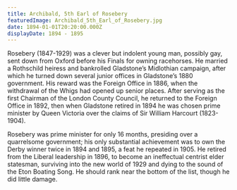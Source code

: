```yaml
---
title: Archibald, 5th Earl of Rosebery
featuredImage: Archibald_5th_Earl_of_Rosebery.jpg
date: 1894-01-01T20:20:00.000Z
displayDate: 1894 - 1895
---
```


Rosebery (1847-1929) was a clever but indolent young man, possibly gay, sent down from Oxford before his Finals for owning racehorses. He married a Rothschild heiress and bankrolled Gladstone’s Midlothian campaign, after which he turned down several junior offices in Gladstone’s 1880 government. His reward was the Foreign Office in 1886, when the withdrawal of the Whigs had opened up senior places. After serving as the first Chairman of the London County Council, he returned to the Foreign Office in 1892, then when Gladstone retired in 1894 he was chosen prime minister by Queen Victoria over the claims of Sir William Harcourt (1823-1904).

Rosebery was prime minister for only 16 months, presiding over a quarrelsome government; his only substantial achievement was to own the Derby winner twice in 1894 and 1895, a feat he repeated in 1905. He retired from the Liberal leadership in 1896, to become an ineffectual centrist elder statesman, surviving into the new world of 1929 and dying to the sound of the Eton Boating Song. He should rank near the bottom of the list, though he did little damage.
